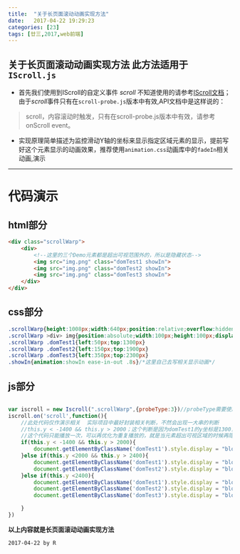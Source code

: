 ```yaml
---
title:  "关于长页面滚动动画实现方法"
date:   2017-04-22 19:29:23
categories: [23]
tags: [廿三,2017,web前端]
---
```

关于长页面滚动动画实现方法
此方法适用于`IScroll.js`
---



- 首先我们使用到IScroll的自定义事件 *scroll*  不知道使用的请参考[IScroll文档](https://iiunknown.gitbooks.io/iscroll-5-api-cn/content/customevents.html)；由于*scroll*事件只有在`scroll-probe.js`版本中有效,API文档中是这样说的：
> scroll，内容滚动时触发，只有在scroll-probe.js版本中有效，请参考onScroll event。

- 实现原理简单描述为监控滑动Y轴的坐标来显示指定区域元素的显示，提前写好这个元素显示的动画效果，推荐使用`animation.css`动画库中的`fadeIn`相关动画,演示

---
# 代码演示
## html部分

```html
<div class="scrollWarp">
    <div>
        <!--这里的三个Demo元素都是超出可视范围外的，所以是隐藏状态-->
        <img src="img.png" class="domTest1 showIn">
        <img src="img.png" class="domTest2 showIn">
        <img src="img.png" class="domTest3 showIn">
    </div>
</div>
```

## css部分
```css
.scrollWarp{height:1008px;width:640px;position:relative;overflow:hidden}
.scrollWarp >div> img{position:absolute;width:100px;height:100px;display:none}
.scrollWarp .domTest1{left:50px;top:1300px}
.scrollWarp .domTest2{left:150px;top:1900px}
.scrollWarp .domTest3{left:350px;top:2300px}
.showIn{animation:showIn ease-in-out .8s}/*这里自己去写相关显示动画*/
```

## js部分

```javascript

var iscroll = new Iscroll(".scrollWarp",{probeType:3})//probeType需要使用 iscroll-probe.js 才能生效 probeType
iscroll.on('scroll',function(){
    //此处代码仅作演示相关  实际项目中最好封装相关判断，不然会出现一大串的判断
    //this.y < -1400 && this.y > 2000；这个判断是因为domTest1的y坐标是1300，它本身的高度为100px所以我们需要它完全显示出来之后才显示它，所以当this.y<1400才进入，this.y>2000是为了避免当前domTest2和domTest3还没有出现在可视区域的时候提前显示，这样就不会看到动画效果；后面的以此类推
    //这个代码只能播放一次，可以再优化为重复播放的，就是当元素超出可视区域的时候再隐藏起来就可以了，此处不详细展开，后续再说
    if(this.y < -1400 && this.y > 2000){
        document.getElementByClassName('domTest1').style.display = "block";
    }else if(this.y <2000 && this.y > 2400){
        document.getElementByClassName('domTest1').style.display = "block";
        document.getElementByClassName('domTest2').style.display = "block";
    }else if(this.y <2400){
        document.getElementByClassName('domTest1').style.display = "block";
        document.getElementByClassName('domTest2').style.display = "block";
        document.getElementByClassName('domTest3').style.display = "block";

    }
})

```

**以上内容就是长页面滚动动画实现方法**

`2017-04-22 by R`